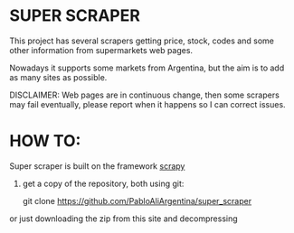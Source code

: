 # SUPER SCRAPER

This project has several scrapers getting price, stock, codes and some other information from supermarkets web pages.

Nowadays it supports some markets from Argentina, but the aim is to add as many sites as possible.

DISCLAIMER: Web pages are in continuous change, then some scrapers may fail eventually, please report when it happens so I can correct issues.

# HOW TO:

  Super scraper is built on the framework [scrapy](https://scrapy.org/)

1) get a copy of the repository, both using git: 

    git clone https://github.com/PabloAliArgentina/super_scraper

  or just downloading the zip from this site and decompressing 

  


